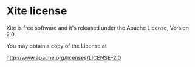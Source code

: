 
Xite license
============

Xite is free software and it's released under the Apache License, Version 2.0.

You may obtain a copy of the License at

   <http://www.apache.org/licenses/LICENSE-2.0>


